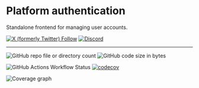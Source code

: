 # Platform authentication

Standalone frontend for managing user accounts.

[![X (formerly Twitter) Follow](https://img.shields.io/twitter/follow/agora_ecrivains)](https://twitter.com/agora_ecrivains)
[![Discord](https://img.shields.io/discord/1315240114691248138?logo=discord)](https://discord.gg/rp4Qr8cA)

<hr />

![GitHub repo file or directory count](https://img.shields.io/github/directory-file-count/a-novel/platform-authentication)
![GitHub code size in bytes](https://img.shields.io/github/languages/code-size/a-novel/platform-authentication)

![GitHub Actions Workflow Status](https://img.shields.io/github/actions/workflow/status/a-novel/platform-authentication/main.yaml)
[![codecov](https://codecov.io/gh/a-novel/platform-authentication/graph/badge.svg?token=VWCzfxjM1h)](https://codecov.io/gh/a-novel/platform-authentication)

![Coverage graph](https://codecov.io/gh/a-novel/platform-authentication/graphs/sunburst.svg?token=VWCzfxjM1h)
